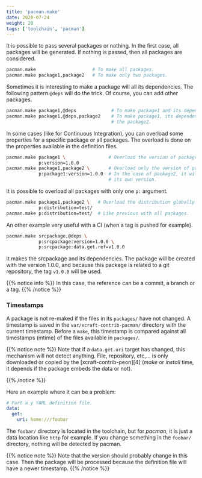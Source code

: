 ```yaml
---
title: 'pacman.make'
date: 2020-07-24
weight: 20
tags: ['toolchain', 'pacman']
---
```


It is possible to pass several packages or nothing. In the first case, all
packages will be generated. If nothing is passed, then all packages are
considered.

```sh
pacman.make                     # To make all packages.
pacman.make package1,package2   # To make only two packages.
```

Sometimes it is interesting to make a package will all its dependencies. The
following pattern `@deps` will do the trick. Of course, you can add other
packages.

```sh
pacman.make package1,@deps             # To make package1 and its dependencies.
pacman.make package1,@deps,package2    # To make package1, its dependencies and
                                       # the package2.
```

In some cases (like for Continuous Integration), you can overload some
properties for a specific package or all packages. The overload is done on the
properties available in the definition files.

```sh
pacman.make package1 \                # Overload the version of package1.
            p:version=1.0.0
pacman.make package1,package2 \       # Overload only the version of package1.
            p:package1:version=1.0.0  # In the case of package2, it will use
                                      # its own version.
```

It is possible to overload all packages with only one `p:` argument.

```sh
pacman.make package1,package2 \   # Overload the distribution globally.
            p:distribution=test/
pacman.make p:distribution=test/  # Like previous with all packages.
```

An other example very useful with a CI (when a tag is pushed for example).

```sh
pacman.make srcpackage,@deps \
            p:srcpackage:version=1.0.0 \
            p:srcpackage:data.get.ref=v1.0.0
```

It makes the srcpackage and its dependencies. The package will be created with
the version 1.0.0, and because this package is related to a git repository, the
tag `v1.0.0` will be used.

{{% notice info %}} In this case, the reference can be a commit, a branch or a
tag. {{% /notice %}}

### Timestamps

A package is not re-maked if the files in its `packages/` have not changed. A
timestamp is saved in the `var/xcraft-contrib-pacman/` directory with the
current timestamp. Before a `make`, this timestamp is compared against all
timestamps (mtime) of the files available in `packages/`.

{{% notice note %}} Note that if a `data.get.uri` target has changed, this
mechanism will not detect anything. File, repository, etc,... is only downloaded
or copied by the [xcraft-contrib-peon][4] (_make_ or _install_ time, it depends
if the package embeds the data or not).

{{% /notice %}}

Here an example where it can be a problem:

```yaml
# Part a y YAML definition file.
data:
  get:
    uri: home:///foobar
```

The `foobar/` directory is located in the toolchain, but for _pacman_, it is
just a data location like `http` for example. If you change something in the
`foobar/` directory, nothing will be detected by pacman.

{{% notice note %}} Note that the version should probably change in this case.
Then the package will be processed because the definition file will have a newer
timestamp. {{% /notice %}}
